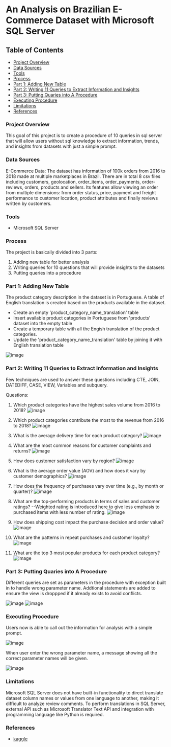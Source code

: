 # An Analysis on Brazilian E-Commerce Dataset with Microsoft SQL Server

## Table of Contents

- [Project Overview](#project-overview)
- [Data Sources](#data-sources)
- [Tools](#tools)
- [Process](#process)
- [Part 1: Adding New Table](#part-1-adding-new-table)
- [Part 2: Writing 11 Queries to Extract Information and Insights](#part-2-writing-11-queries-to-extract-information-and-insights)
- [Part 3: Putting Quaries into A Procedure](#part-3-putting-quaries-into-a-procedure)
- [Executing Procedure](#executing-procedure)
- [Limitations](#limitations)
- [References](#references)

### Project Overview

This goal of this project is to create a procedure of 10 queries in sql server that will allow users without sql knowledge to extract information, trends, and insights from datasets with just a simple prompt.

### Data Sources

E-Commerce Data: The dataset has information of 100k orders from 2016 to 2018 made at multiple marketplaces in Brazil. There are in total 8 csv files including customers, geolocation, order_items, order_payments, order-reviews, orders, products and sellers. Its features allow viewing an order from multiple dimensions: from order status, price, payment and freight performance to customer location, product attributes and finally reviews written by customers.

### Tools

- Microsoft SQL Server

### Process

The project is basically divided into 3 parts:
1. Adding new table for better analysis
2. Writing queries for 10 questions that will provide insights to the datasets
3. Putting queries into a procedure 

### Part 1: Adding New Table

The product category description in the dataset is in Portuguese. A table of English translation is created based on the products available in the dataset.

- Create an empty 'product_category_name_translation' table
- Insert available product categories in Portuguese from 'products' dataset into the empty table
- Create a temporary table with all the Engish translation of the product categories.
- Update the 'product_category_name_translation' table by joining it with English translation table

![image](https://github.com/87Iodo/Shopee-Brazil-Analysis-By-SQL-Server/assets/143507039/3b584ddf-6ab7-4e3c-9140-0cb8189651b9)


### Part 2: Writing 11 Queries to Extract Information and Insights

Few techniques are used to answer these questions including CTE, JOIN, DATEDIFF, CASE, VIEW, Variables and subquery.

Questions:
1. Which product categories have the highest sales volume from 2016 to 2018?
![image](https://github.com/87Iodo/Shopee-Brazil-Analysis-By-SQL-Server/assets/143507039/f3850230-2835-4597-8576-24899c860cea)

2. Which product categories contribute the most to the revenue from 2016 to 2018?
![image](https://github.com/87Iodo/Shopee-Brazil-Analysis-By-SQL-Server/assets/143507039/aa0704da-343f-4586-a50a-507d3e41157e)

3. What is the average delivery time for each product category?
![image](https://github.com/87Iodo/Shopee-Brazil-Analysis-By-SQL-Server/assets/143507039/e19262f5-d422-4199-93a2-0cf4a6aa5d10)

4. What are the most common reasons for customer complaints and returns?
![image](https://github.com/87Iodo/Shopee-Brazil-Analysis-By-SQL-Server/assets/143507039/6bf32e6d-b6d4-463c-8069-ad16f0231d22)

5. How does customer satisfaction vary by region?
![image](https://github.com/87Iodo/Shopee-Brazil-Analysis-By-SQL-Server/assets/143507039/27500d23-a287-45c1-a6a3-5a08b04d55da)

6. What is the average order value (AOV) and how does it vary by customer demographics?
![image](https://github.com/87Iodo/Shopee-Brazil-Analysis-By-SQL-Server/assets/143507039/ad90e9e4-f1fe-405a-a87d-3c1748c21648)

7. How does the frequency of purchases vary over time (e.g., by month or quarter)?
![image](https://github.com/87Iodo/Shopee-Brazil-Analysis-By-SQL-Server/assets/143507039/2c1a22a4-134c-45ed-820d-9da9f9d97d8c)

8. What are the top-performing products in terms of sales and customer ratings?
--Weighted rating is introduced here to give less emphasis to purchased items with less number of rating.
![image](https://github.com/87Iodo/Shopee-Brazil-Analysis-By-SQL-Server/assets/143507039/c9ceacb0-f53d-4161-8057-7f170ccb882c)

9. How does shipping cost impact the purchase decision and order value?
![image](https://github.com/87Iodo/Shopee-Brazil-Analysis-By-SQL-Server/assets/143507039/0fc5bf1c-0b10-4192-bded-5d44dbbd9d35)

10. What are the patterns in repeat purchases and customer loyalty?
![image](https://github.com/87Iodo/Shopee-Brazil-Analysis-By-SQL-Server/assets/143507039/96cc07e6-5e54-47f0-85af-464b1d7edaa3)

11. What are the top 3 most popular products for each product category?
![image](https://github.com/87Iodo/Ecommerce-Brazil-Analysis-By-SQL-Server/assets/143507039/d32af235-9642-4277-9575-58f8e46a563e)


### Part 3: Putting Quaries into A Procedure

Different queries are set as parameters in the procedure with exception built in to handle wrong parameter name. Addtional statements are added to ensure the view is droppped if it already exists to avoid conflicts.

![image](https://github.com/87Iodo/Shopee-Brazil-Analysis-By-SQL-Server/assets/143507039/0fd86685-b694-4c50-a431-c96c4c0acf88)
![image](https://github.com/87Iodo/Ecommerce-Brazil-Analysis-By-SQL-Server/assets/143507039/3f5e9ac7-240e-4fea-9eed-0b35b7747884)


### Executing Procedure

Users now is able to call out the information for analysis with a simple prompt.

![image](https://github.com/87Iodo/Shopee-Brazil-Analysis-By-SQL-Server/assets/143507039/6fe98ffc-602a-41ef-a193-12c3fddd2e3b)

When user enter the wrong parameter name, a message showing all the correct parameter names will be given.

![image](https://github.com/87Iodo/Shopee-Brazil-Analysis-By-SQL-Server/assets/143507039/d5b77ba6-7d7e-49a9-a723-981ef37d0c18)


### Limitations

Microsoft SQL Server does not have built-in functionality to direct translate dataset column names or values from one language to another, making it difficult to analyze review comments. To perform translations in SQL Server, external API such as Microsoft Translator Text API and integration with programming language like Python is required.

### References
- [kaggle](https://www.kaggle.com/datasets/olistbr/brazilian-ecommerce/data)
